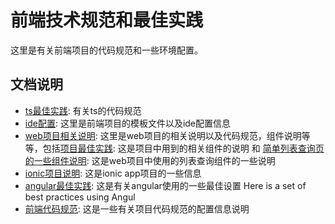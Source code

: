 # 前端技术规范和最佳实践

这里是有关前端项目的代码规范和一些环境配置。

## 文档说明

- [ts最佳实践](./ts-best-practices.md): 有关ts的代码规范
- [ide配置](./ide-setup.md): 这里是前端项目的模板文件以及ide配置信息
- [web项目相关说明](./web-project): 这里是web项目的相关说明以及代码规范，组件说明等等，包括[项目最佳实践](./web-project/project-best-practices.md): 这是项目中用到的相关组件的说明 和 [简单列表查询页的一些组件说明](./web-project/simple-query-page.md): 这是web项目中使用的列表查询组件的一些说明
- [ionic项目说明](./ionic-project): 这是ionic app项目的一些信息
- [angular最佳实践](./angular-best-practices.md): 这是有关angular使用的一些最佳设置 Here is a set of best practices using Angul
- [前端代码规范](./code-standards): 这是一些有关项目代码规范的配置信息说明
